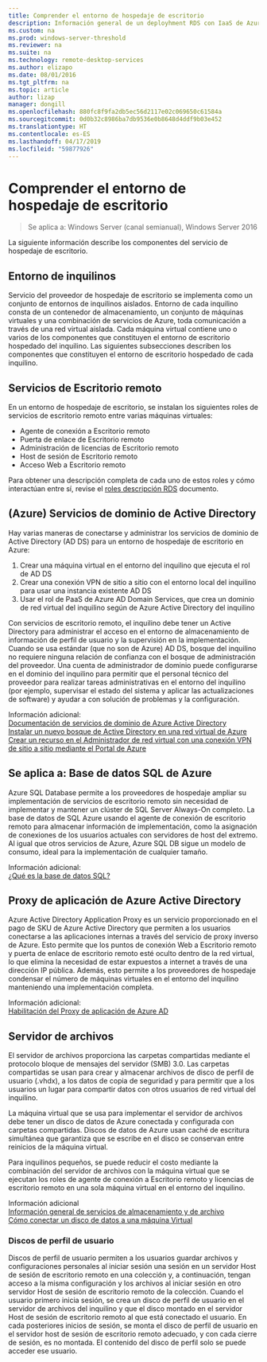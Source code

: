 ```yaml
---
title: Comprender el entorno de hospedaje de escritorio
description: Información general de un deployhment RDS con IaaS de Azure.
ms.custom: na
ms.prod: windows-server-threshold
ms.reviewer: na
ms.suite: na
ms.technology: remote-desktop-services
ms.author: elizapo
ms.date: 08/01/2016
ms.tgt_pltfrm: na
ms.topic: article
author: lizap
manager: dongill
ms.openlocfilehash: 880fc8f9fa2db5ec56d2117e02c069650c61584a
ms.sourcegitcommit: 0d0b32c8986ba7db9536e0b8648d4ddf9b03e452
ms.translationtype: HT
ms.contentlocale: es-ES
ms.lasthandoff: 04/17/2019
ms.locfileid: "59877926"
---
```

# <a name="understanding-the-desktop-hosting-environment"></a>Comprender el entorno de hospedaje de escritorio

>Se aplica a: Windows Server (canal semianual), Windows Server 2016

La siguiente información describe los componentes del servicio de hospedaje de escritorio.  
  
## <a name="tenant-environment"></a>Entorno de inquilinos  
Servicio del proveedor de hospedaje de escritorio se implementa como un conjunto de entornos de inquilinos aislados. Entorno de cada inquilino consta de un contenedor de almacenamiento, un conjunto de máquinas virtuales y una combinación de servicios de Azure, toda comunicación a través de una red virtual aislada. Cada máquina virtual contiene uno o varios de los componentes que constituyen el entorno de escritorio hospedado del inquilino. Las siguientes subsecciones describen los componentes que constituyen el entorno de escritorio hospedado de cada inquilino.

## <a name="remote-desktop-services"></a>Servicios de Escritorio remoto
En un entorno de hospedaje de escritorio, se instalan los siguientes roles de servicios de escritorio remoto entre varias máquinas virtuales:

  - Agente de conexión a Escritorio remoto
  - Puerta de enlace de Escritorio remoto
  - Administración de licencias de Escritorio remoto
  - Host de sesión de Escritorio remoto
  - Acceso Web a Escritorio remoto

Para obtener una descripción completa de cada uno de estos roles y cómo interactúan entre sí, revise el [roles descripción RDS](Understanding-RDS-roles.md) documento.
  
##  <a name="azure-active-directory-domain-services"></a>(Azure) Servicios de dominio de Active Directory  
Hay varias maneras de conectarse y administrar los servicios de dominio de Active Directory (AD DS) para un entorno de hospedaje de escritorio en Azure:

1. Crear una máquina virtual en el entorno del inquilino que ejecuta el rol de AD DS
2. Crear una conexión VPN de sitio a sitio con el entorno local del inquilino para usar una instancia existente AD DS
3. Usar el rol de PaaS de Azure AD Domain Services, que crea un dominio de red virtual del inquilino según de Azure Active Directory del inquilino

Con servicios de escritorio remoto, el inquilino debe tener un Active Directory para administrar el acceso en el entorno de almacenamiento de información de perfil de usuario y la supervisión en la implementación. Cuando se usa estándar (que no son de Azure) AD DS, bosque del inquilino no requiere ninguna relación de confianza con el bosque de administración del proveedor. Una cuenta de administrador de dominio puede configurarse en el dominio del inquilino para permitir que el personal técnico del proveedor para realizar tareas administrativas en el entorno del inquilino (por ejemplo, supervisar el estado del sistema y aplicar las actualizaciones de software) y ayudar a con solución de problemas y la configuración.  
    
Información adicional:  
[Documentación de servicios de dominio de Azure Active Directory](https://azure.microsoft.com/documentation/services/active-directory-ds/)  
[Instalar un nuevo bosque de Active Directory en una red virtual de Azure](https://azure.microsoft.com/documentation/articles/active-directory-new-forest-virtual-machine/)  
[Crear un recurso en el Administrador de red virtual con una conexión VPN de sitio a sitio mediante el Portal de Azure](https://azure.microsoft.com/documentation/articles/vpn-gateway-howto-site-to-site-resource-manager-portal/)  
  
## <a name="azure-sql-database"></a>Se aplica a: Base de datos SQL de Azure  
Azure SQL Database permite a los proveedores de hospedaje ampliar su implementación de servicios de escritorio remoto sin necesidad de implementar y mantener un clúster de SQL Server Always-On completo. La base de datos de SQL Azure usando el agente de conexión de escritorio remoto para almacenar información de implementación, como la asignación de conexiones de los usuarios actuales con servidores de host del extremo. Al igual que otros servicios de Azure, Azure SQL DB sigue un modelo de consumo, ideal para la implementación de cualquier tamaño.   
  
Información adicional:  
[¿Qué es la base de datos SQL?](https://azure.microsoft.com/documentation/articles/sql-database-technical-overview/)  
  
## <a name="azure-active-directory-application-proxy"></a>Proxy de aplicación de Azure Active Directory  
Azure Active Directory Application Proxy es un servicio proporcionado en el pago de SKU de Azure Active Directory que permiten a los usuarios conectarse a las aplicaciones internas a través del servicio de proxy inverso de Azure. Esto permite que los puntos de conexión Web a Escritorio remoto y puerta de enlace de escritorio remoto esté oculto dentro de la red virtual, lo que elimina la necesidad de estar expuestos a internet a través de una dirección IP pública. Además, esto permite a los proveedores de hospedaje condensar el número de máquinas virtuales en el entorno del inquilino manteniendo una implementación completa.
  
Información adicional:  
[Habilitación del Proxy de aplicación de Azure AD](https://azure.microsoft.com/documentation/articles/active-directory-application-proxy-enable/)  
    
## <a name="file-server"></a>Servidor de archivos  
El servidor de archivos proporciona las carpetas compartidas mediante el protocolo bloque de mensajes del servidor (SMB) 3.0. Las carpetas compartidas se usan para crear y almacenar archivos de disco de perfil de usuario (.vhdx), a los datos de copia de seguridad y para permitir que a los usuarios un lugar para compartir datos con otros usuarios de red virtual del inquilino.
  
La máquina virtual que se usa para implementar el servidor de archivos debe tener un disco de datos de Azure conectada y configurada con carpetas compartidas. Discos de datos de Azure usan caché de escritura simultánea que garantiza que se escribe en el disco se conservan entre reinicios de la máquina virtual.  
  
Para inquilinos pequeños, se puede reducir el costo mediante la combinación del servidor de archivos con la máquina virtual que se ejecutan los roles de agente de conexión a Escritorio remoto y licencias de escritorio remoto en una sola máquina virtual en el entorno del inquilino.  
  
Información adicional  
[Información general de servicios de almacenamiento y de archivo](https://technet.microsoft.com/library/hh831487.aspx)  
[Cómo conectar un disco de datos a una máquina Virtual](http://www.windowsazure.com/manage/windows/how-to-guides/attach-a-disk/)  
  
### <a name="user-profile-disks"></a>Discos de perfil de usuario  
Discos de perfil de usuario permiten a los usuarios guardar archivos y configuraciones personales al iniciar sesión una sesión en un servidor Host de sesión de escritorio remoto en una colección y, a continuación, tengan acceso a la misma configuración y los archivos al iniciar sesión en otro servidor Host de sesión de escritorio remoto de la colección. Cuando el usuario primero inicia sesión, se crea un disco de perfil de usuario en el servidor de archivos del inquilino y que el disco montado en el servidor Host de sesión de escritorio remoto al que está conectado el usuario. En cada posteriores inicios de sesión, se monta el disco de perfil de usuario en el servidor host de sesión de escritorio remoto adecuado, y con cada cierre de sesión, es no montada. El contenido del disco de perfil solo se puede acceder ese usuario.  
  


